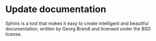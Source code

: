 # Update documentation

Sphinx is a tool that makes it easy to create intelligent and beautiful documentation, written by Georg Brandl and licensed under the BSD license.

